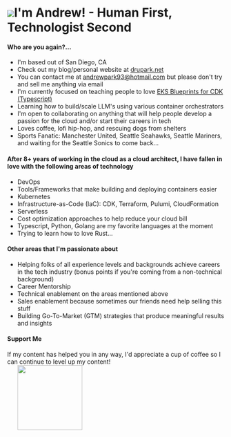 ![](https://user-images.githubusercontent.com/18350557/176309783-0785949b-9127-417c-8b55-ab5a4333674e.gif)I'm Andrew! - Human First, Technologist Second 
===================================================================================================================================
<h4>Who are you again?...</h4>

* I'm based out of San Diego, CA
* Check out my blog/personal website at [drupark.net](http://drupark.net)
* You can contact me at [andrewpark93@hotmail.com](mailto:andrewpark93@hotmail.com) but please don't try and sell me anything via email 
* I'm currently focused on teaching people to love [EKS Blueprints for CDK (Typescript)](http://catalog.workshops.aws/eks-blueprints-for-cdk/en-US/030-create-eks-blueprints/1-create-a-cdk-project)
* Learning how to build/scale LLM's using various container orchestrators 
* I'm open to collaborating on anything that will help people develop a passion for the cloud and/or start their careers in tech 
* Loves coffee, lofi hip-hop, and rescuing dogs from shelters
* Sports Fanatic: Manchester United, Seattle Seahawks, Seattle Mariners, and waiting for the Seattle Sonics to come back... 

<h4>After 8+ years of working in the cloud as a cloud architect, I have fallen in love with the following areas of technology</h4>

- DevOps
- Tools/Frameworks that make building and deploying containers easier
- Kubernetes
- Infrastructure-as-Code (IaC): CDK, Terraform, Pulumi, CloudFormation
- Serverless
- Cost optimization approaches to help reduce your cloud bill
- Typescript, Python, Golang are my favorite languages at the moment
- Trying to learn how to love Rust...

<h4>Other areas that I'm passionate about</h4>

- Helping folks of all experience levels and backgrounds achieve careers in the tech industry (bonus points if you're coming from a non-technical background)
- Career Mentorship 
- Technical enablement on the areas mentioned above
- Sales enablement because sometimes our friends need help selling this stuff
- Building Go-To-Market (GTM) strategies that produce meaningful results and insights 

<h4>Support Me</h4>
If my content has helped you in any way, I'd appreciate a cup of coffee so I can continue to level up my content!

<ul style="list-style-type: none; margin: 0;">

<li style="display: inline-block; margin-right: 0.25rem;"><a href="https://www.buymeacoffee.com/andrewpark93"><img src="https://cdn.buymeacoffee.com/buttons/v2/default-yellow.png" width="150"/></a></li>

</ul>
